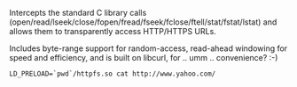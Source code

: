 Intercepts the standard C library calls (open/read/lseek/close/fopen/fread/fseek/fclose/ftell/stat/fstat/lstat) and allows them to transparently access HTTP/HTTPS URLs.

Includes byte-range support for random-access, read-ahead windowing for speed and efficiency, and is built on libcurl, for .. umm .. convenience? :-)

```
LD_PRELOAD=`pwd`/httpfs.so cat http://www.yahoo.com/
```